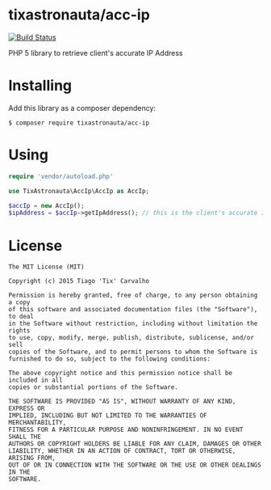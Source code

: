 tixastronauta/acc-ip
=============================

[![Build Status](https://travis-ci.org/tixastronauta/acc-ip.svg?branch=master)](https://travis-ci.org/tixastronauta/acc-ip)

PHP 5 library to retrieve client's accurate IP Address

# Installing

Add this library as a composer dependency:

```
$ composer require tixastronauta/acc-ip
```

# Using

```php
require 'vendor/autoload.php'

use TixAstronauta\AccIp\AccIp as AccIp;

$accIp = new AccIp();
$ipAddress = $accIp->getIpAddress(); // this is the client's accurate IP Address. false on failure
```

# License

```
The MIT License (MIT)

Copyright (c) 2015 Tiago 'Tix' Carvalho

Permission is hereby granted, free of charge, to any person obtaining a copy
of this software and associated documentation files (the "Software"), to deal
in the Software without restriction, including without limitation the rights
to use, copy, modify, merge, publish, distribute, sublicense, and/or sell
copies of the Software, and to permit persons to whom the Software is
furnished to do so, subject to the following conditions:

The above copyright notice and this permission notice shall be included in all
copies or substantial portions of the Software.

THE SOFTWARE IS PROVIDED "AS IS", WITHOUT WARRANTY OF ANY KIND, EXPRESS OR
IMPLIED, INCLUDING BUT NOT LIMITED TO THE WARRANTIES OF MERCHANTABILITY,
FITNESS FOR A PARTICULAR PURPOSE AND NONINFRINGEMENT. IN NO EVENT SHALL THE
AUTHORS OR COPYRIGHT HOLDERS BE LIABLE FOR ANY CLAIM, DAMAGES OR OTHER
LIABILITY, WHETHER IN AN ACTION OF CONTRACT, TORT OR OTHERWISE, ARISING FROM,
OUT OF OR IN CONNECTION WITH THE SOFTWARE OR THE USE OR OTHER DEALINGS IN THE
SOFTWARE.
```
